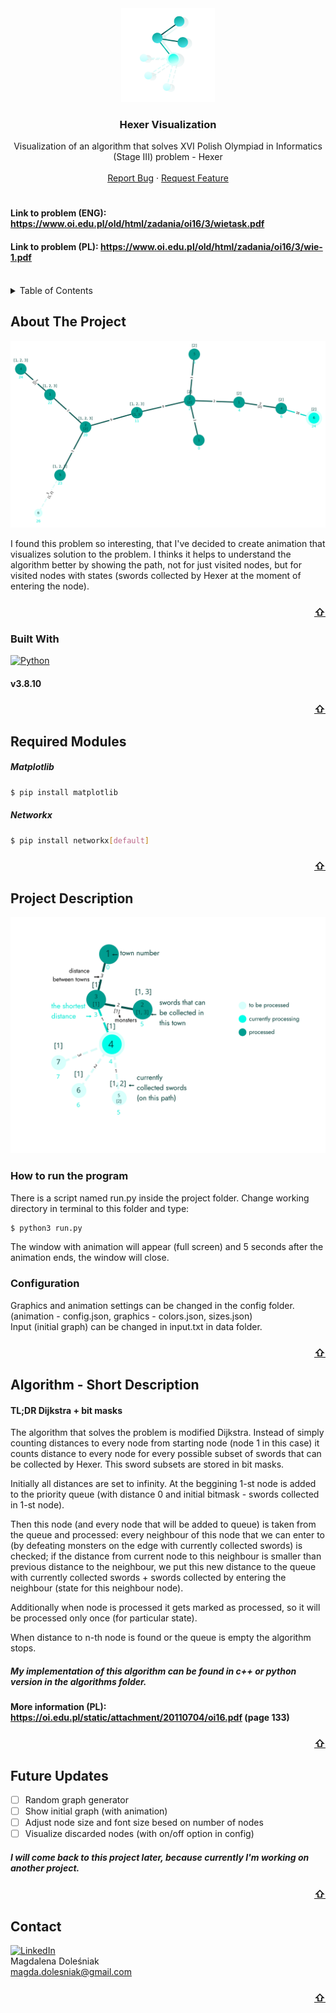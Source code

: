 <div id="top"></div>

<!-- PROJECT LOGO -->
<div align="center">

  <a href="https://github.com/y3snt/Hexer-Visualization">
    <img src="images/logo.png" alt="Logo" width="150" height="150">
  </a>


 <h3 align="center">Hexer Visualization</h3>
  <p align="center">
    Visualization of an algorithm that solves XVI Polish Olympiad in Informatics (Stage III) problem - Hexer
    <br />
    <br />
    <a href="https://github.com/y3snt/Hexer-Visualization/issues">Report Bug</a>
    ·
    <a href="https://github.com/y3snt/Hexer-Visualization/issues">Request Feature</a>
  </p>
</div>

# 
#### Link to problem (ENG): https://www.oi.edu.pl/old/html/zadania/oi16/3/wietask.pdf
#### Link to problem (PL): https://www.oi.edu.pl/old/html/zadania/oi16/3/wie-1.pdf
<br />


<!-- TABLE OF CONTENTS -->
<details>
  <summary>Table of Contents</summary>
  <ol>
    <li><a href="#about-the-project">About The Project</a></li>
    <li><a href="#required-modules">Required Modules</a></li>
    <li><a href="#project-description">Project Description</a></li>
    <li><a href="#algorithm---short-description">Algorithm - Short Description</a></li>
    <li><a href="#future-updates">Future Updates</a></li>
    <li><a href="#contact">Contact</a></li>
  </ol>
</details>


## About The Project

![Screen Shot][screenshot]

I found this problem so interesting, that I've decided to create animation that visualizes solution to the problem. I thinks it helps to understand the algorithm better by showing the path, not for just visited nodes, but for visited nodes with states (swords collected by Hexer at the moment of entering the node).

<h3 align="right"><a href="#top">⇧</a></h3>


### Built With

[![Python]][Python-url] 
#### v3.8.10

<h3 align="right"><a href="#top">⇧</a></h3>


## Required Modules 

##### Matplotlib
```sh
$ pip install matplotlib
```

##### Networkx
```sh
$ pip install networkx[default]
```

<h3 align="right"><a href="#top">⇧</a></h3>


## Project Description

![Graph Description][description]

### How to run the program
There is a script named run.py inside the project folder. Change working directory in terminal to this folder and type:

```sh
$ python3 run.py
```
The window with animation will appear (full screen) and 5 seconds after the animation ends, the window will close.

### Configuration
Graphics and animation settings can be changed in the config folder. (animation - config.json, graphics - colors.json, sizes.json)
<br />
Input (initial graph) can be changed in input.txt in data folder.

<h3 align="right"><a href="#top">⇧</a></h3>


## Algorithm - Short Description

#### TL;DR Dijkstra + bit masks

The algorithm that solves the problem is modified Dijkstra. Instead of simply counting distances to every node from starting node (node 1 in this case) it counts distance to every node for every possible subset of swords that can be collected by Hexer. This sword subsets are stored in bit masks.

Initially all distances are set to infinity.
At the beggining 1-st node is added to the priority queue (with distance 0 and initial bitmask - swords collected in 1-st node).

Then this node (and every node that will be added to queue) is taken from the queue and processed: every neighbour of this node that we can enter to (by defeating monsters on the edge with currently collected swords) is checked; if the distance from current node to this neighbour is smaller than previous distance to the neighbour, we put this new distance to the queue with currently collected swords + swords collected by entering the neighbour (state for this neighbour node).

Additionally when node is processed it gets marked as processed, so it will be processed only once (for particular state).

When distance to n-th node is found or the queue is empty the algorithm stops.

##### My implementation of this algorithm can be found in c++ or python version in the algorithms folder.

#### More information (PL): https://oi.edu.pl/static/attachment/20110704/oi16.pdf (page 133)

<h3 align="right"><a href="#top">⇧</a></h3>


## Future Updates

- [ ] Random graph generator
- [ ] Show initial graph (with animation)
- [ ] Adjust node size and font size besed on number of nodes
- [ ] Visualize discarded nodes (with on/off option in config)

##### I will come back to this project later, because currently I'm working on another project.

<h3 align="right"><a href="#top">⇧</a></h3>

<!-- CONTACT -->
## Contact

[![LinkedIn][linkedin-shield]][linkedin-url]
<br />
Magdalena Doleśniak
<br />
magda.dolesniak@gmail.com 

<h3 align="right"><a href="#top">⇧</a></h3>


<!-- MARKDOWN LINKS & IMAGES -->
<!-- https://www.markdownguide.org/basic-syntax/#reference-style-links -->
[linkedin-shield]: https://img.shields.io/badge/-LinkedIn-black.svg?style=for-the-badge&logo=linkedin&colorB=555
[linkedin-url]: https://www.linkedin.com/in/magdalena-dole%C5%9Bniak/
[screenshot]: images/screenshot.png
[description]: images/graph_description.png
[Python]: https://img.shields.io/badge/python-3670A0?style=for-the-badge&logo=python&logoColor=ffdd54
[Python-url]: https://www.python.org/
